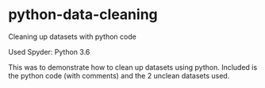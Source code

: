 # python-data-cleaning
Cleaning up datasets with python code

Used Spyder: Python 3.6

This was to demonstrate how to clean up datasets using python.
Included is the python code (with comments) and the 2 unclean datasets used.
